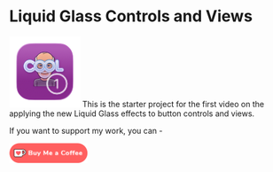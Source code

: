 # Liquid Glass Controls and Views

![AppIcon](Images/AppIcon.png) This is the starter project for the  first video on the applying the new Liquid Glass effects to button controls and views.


If you want to support my work, you can - </br>

<a href='https://ko-fi.com/Z8Z22WRVG' target='_blank'><img height='36' style='border:0px;height:36px;' src='Images/kofi3.png' border='0' alt='Buy Me a Coffee at ko-fi.com' /></a>

